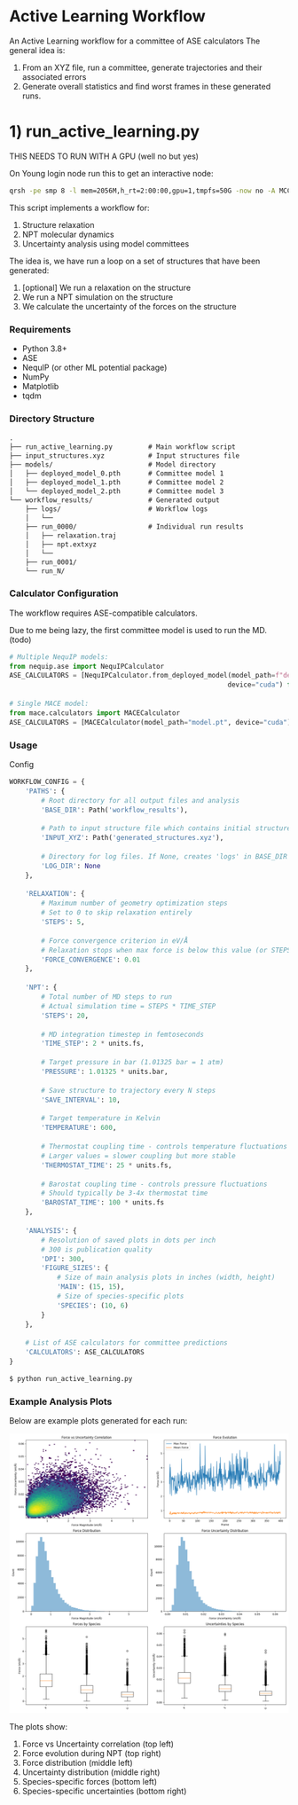 # Active Learning Workflow
An Active Learning workflow for a committee of ASE calculators
The general idea is:

1) From an XYZ file, run a committee, generate trajectories and their associated errors
2) Generate overall statistics and find worst frames in these generated runs.

# 1) run_active_learning.py

THIS NEEDS TO RUN WITH A GPU (well no but yes)

On Young login node run this to get an interactive node:
```bash
qrsh -pe smp 8 -l mem=2056M,h_rt=2:00:00,gpu=1,tmpfs=50G -now no -A MCC_bulk_isl
```

This script implements a workflow for:
1. Structure relaxation
2. NPT molecular dynamics
3. Uncertainty analysis using model committees

The idea is, we have run a loop on a set of structures that have been generated:

1) [optional] We run a relaxation on the structure
2) We run a NPT simulation on the structure
3) We calculate the uncertainty of the forces on the structure

### Requirements
- Python 3.8+
- ASE
- NequIP (or other ML potential package)
- NumPy
- Matplotlib
- tqdm

### Directory Structure
```text
.
├── run_active_learning.py         # Main workflow script
├── input_structures.xyz           # Input structures file
├── models/                        # Model directory
│   ├── deployed_model_0.pth       # Committee model 1
│   ├── deployed_model_1.pth       # Committee model 2
│   └── deployed_model_2.pth       # Committee model 3
└── workflow_results/              # Generated output
    ├── logs/                      # Workflow logs
    │   └── 
    ├── run_0000/                  # Individual run results
    │   ├── relaxation.traj
    │   ├── npt.extxyz
    │   └── 
    ├── run_0001/
    └── run_N/
```

### Calculator Configuration
The workflow requires ASE-compatible calculators. 

Due to me being lazy, the first committee model is used to run the MD. (todo)

```python
# Multiple NequIP models:
from nequip.ase import NequIPCalculator
ASE_CALCULATORS = [NequIPCalculator.from_deployed_model(model_path=f"deployed_model_{i}.pth", 
                                                       device="cuda") for i in range(3)]

# Single MACE model:
from mace.calculators import MACECalculator
ASE_CALCULATORS = [MACECalculator(model_path="model.pt", device="cuda")]
```

### Usage

Config
```python
WORKFLOW_CONFIG = {
    'PATHS': {
        # Root directory for all output files and analysis
        'BASE_DIR': Path('workflow_results'),

        # Path to input structure file which contains initial structures
        'INPUT_XYZ': Path('generated_structures.xyz'),

        # Directory for log files. If None, creates 'logs' in BASE_DIR
        'LOG_DIR': None
    },

    'RELAXATION': {
        # Maximum number of geometry optimization steps
        # Set to 0 to skip relaxation entirely
        'STEPS': 5,

        # Force convergence criterion in eV/Å
        # Relaxation stops when max force is below this value (or STEPS is reached)
        'FORCE_CONVERGENCE': 0.01
    },

    'NPT': {
        # Total number of MD steps to run
        # Actual simulation time = STEPS * TIME_STEP
        'STEPS': 20,

        # MD integration timestep in femtoseconds
        'TIME_STEP': 2 * units.fs,

        # Target pressure in bar (1.01325 bar = 1 atm)
        'PRESSURE': 1.01325 * units.bar,

        # Save structure to trajectory every N steps
        'SAVE_INTERVAL': 10,

        # Target temperature in Kelvin
        'TEMPERATURE': 600,

        # Thermostat coupling time - controls temperature fluctuations
        # Larger values = slower coupling but more stable
        'THERMOSTAT_TIME': 25 * units.fs,

        # Barostat coupling time - controls pressure fluctuations
        # Should typically be 3-4x thermostat time
        'BAROSTAT_TIME': 100 * units.fs
    },

    'ANALYSIS': {
        # Resolution of saved plots in dots per inch
        # 300 is publication quality
        'DPI': 300,
        'FIGURE_SIZES': {
            # Size of main analysis plots in inches (width, height)
            'MAIN': (15, 15),
            # Size of species-specific plots
            'SPECIES': (10, 6)
        }
    },

    # List of ASE calculators for committee predictions
    'CALCULATORS': ASE_CALCULATORS
}
```

```bash
$ python run_active_learning.py
```
### Example Analysis Plots
Below are example plots generated for each run:

![Example analysis plots](./images/run_statistics.png)

The plots show:
1. Force vs Uncertainty correlation (top left)
2. Force evolution during NPT (top right) 
3. Force distribution (middle left)
4. Uncertainty distribution (middle right)
5. Species-specific forces (bottom left)
6. Species-specific uncertainties (bottom right)



